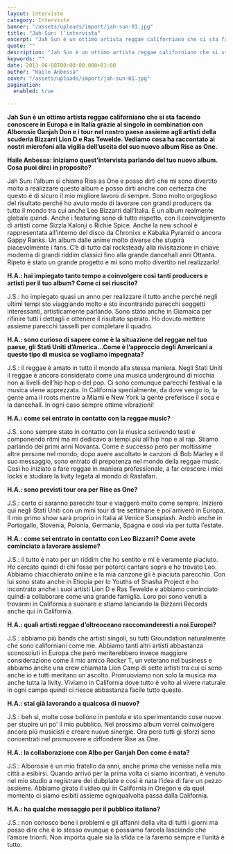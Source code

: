 ```yaml
---
layout: interviste
category: Interviste
banner: "/assets/uploads/import/jah-sun-01.jpg"
title: "Jah Sun: l’intervista"
excerpt: "Jah Sun è un ottimo artista reggae californiano che si sta facendo conoscere in Europa e in Italia grazie al singolo in combination con Alborosie Ganjah Don e i tour nel nostro paese assieme agli artisti della scuderia Bizzarri Lion D e Ras Tewelde. Vediamo cosa ha raccontato ai nostri microfoni alla vigilia dell’uscita del…"
quote: ""
description: "Jah Sun è un ottimo artista reggae californiano che si sta facendo conoscere in Europa e in Italia grazie al singolo in combination con Alborosie Ganjah Don e i tour nel nostro paese assieme agli artisti della scuderia Bizzarri Lion D e Ras Tewelde. Vediamo cosa ha raccontato ai nostri microfoni alla vigilia dell’uscita del…"
keywords: ""
date: 2013-06-08T00:00:00.000+01:00
author: "Haile Anbessa"
cover: "/assets/uploads/import/jah-sun-01.jpg"
pagination:
  enabled: true

---
```


**Jah Sun è un ottimo artista reggae californiano che si sta facendo conoscere in Europa e in Italia grazie al singolo in combination con Alborosie Ganjah Don e i tour nel nostro paese assieme agli artisti della scuderia Bizzarri Lion D e Ras Tewelde. Vediamo cosa ha raccontato ai nostri microfoni alla vigilia dell’uscita del suo nuovo album Rise as One.**

**Haile Anbessa: iniziamo quest’intervista parlando del tuo nuovo album. Cosa puoi dirci in proposito?**

Jah Sun: l’album si chiama Rise as One e posso dirti che mi sono divertito molto a realizzare questo album e posso dirti anche con certezza che questo è di sicuro il mio migliore lavoro di sempre. Sono molto orgoglioso del risultato perché ho avuto modo di lavorare con grandi producers da tutto il mondo tra cui anche Leo Bizzarri dall’Italia. È un album realmente globale quindi. Anche i featuring sono di tutto rispetto, con il coinvolgimento di artisti come Sizzla Kalonji o Richie Spice. Anche la new school è rappresentata all’interno del disco da Chronixx e Kabaka Pyramid o ancora Gappy Ranks. Un album dalle anime molto diverse che stupirà piacevolmente i fans. C’è di tutto dal rocksteady alla rivisitazione in chiave moderna di grandi riddim classici fino alla grande dancehall anni Ottanta. Ripeto è stato un grande progetto e mi sono molto divertito nel realizzarlo!

**H.A.: hai impiegato tanto tempo a coinvolgere così tanti producers e artisti per il tuo album? Come ci sei riuscito?**

J.S.: ho impiegato quasi un anno per realizzare il tutto anche perché negli ultimi tempi sto viaggiando molto e sto incontrando parecchi soggetti interessanti, artisticamente parlando. Sono stato anche in Giamaica per rifinire tutti i dettagli e ottenere il risultato sperato. Ho dovuto mettere assieme parecchi tasselli per completare il quadro.

**H.A.: sono curioso di sapere come è la situazione del reggae nel tuo paese, gli Stati Uniti d’America…Come è l’approccio degli Americani a questo tipo di musica se vogliamo impegnata?**

J.S.: il reggae è amato in tutto il mondo alla stessa maniera. Negli Stati Uniti il reggae è ancora considerato come una musica underground di nicchia non ai livelli dell’hip hop o del pop. Ci sono comunque parecchi festival e la musica viene apprezzata. In California specialmente, da dove vengo io, la gente ama il roots mentre a Miami e New York la gente preferisce il soca e la dancehall. In ogni caso sempre ottime vibrazioni!

**H.A.: come sei entrato in contatto con la reggae music?**

J.S. sono sempre stato in contatto con la musica scrivendo testi e componendo ritmi ma mi dedicavo ai tempi più all’hip hop e al rap. Stiamo parlando dei primi anni Novanta. Come è successo però per moltissime altre persone nel mondo, dopo avere ascoltato le canzoni di Bob Marley e il suo messaggio, sono entrato di prepotenza nel mondo della reggae music. Così ho iniziato a fare reggae in maniera professionale, a far crescere i miei locks e studiare la livity legata al mondo di Rastafari.

**H.A.: sono previsti tour ora per Rise as One?**

J.S.: certo ci saranno parecchi tour e viaggerò molto come sempre. Inizierò qui negli Stati Uniti con un mini tour di tre settimane e poi arriverò in Europa. Il mio primo show sarà proprio in Italia al Venice Sunsplash. Andrò anche in Portogallo, Slovenia, Polonia, Germania, Spagna e così via per tutta l’estate.

**H.A.: come sei entrato in contatto con Leo Bizzarri? Come avete cominciato a lavorare assieme?**

J.S.: il tutto è nato per un riddim che ho sentito e mi è veramente piaciuto. Ho cercato quindi di chi fosse per poterci cantare sopra e ho trovato Leo. Abbiamo chiacchierato online e la mia canzone gli è piaciuta parecchio. Con lui sono stato anche in Etiopia per lo Youths of Shasha Project e ho incontrato anche i suoi artisti Lion D e Ras Tewelde e abbiamo cominciato quindi a collaborare come una grande famiglia. Loro poi sono venuti a trovarmi in California a suonare e stiamo lanciando la Bizzarri Records anche qui in California.

**H.A.: quali artisti reggae d’oltreoceano raccomanderesti a noi Europei?**

J.S.: abbiamo più bands che artisti singoli, su tutti Groundation naturalmente che sono californiani come me. Abbiamo tanti altri artisti abbastanza sconosciuti in Europa che però meriterebbero invece maggiore considerazione come il mio amico Rocker T, un veterano nel business e abbiamo anche una crew chiamata Lion Camp di sette artisti tra cui ci sono anche io e tutti meritano un ascolto. Promuoviamo non solo la musica ma anche tutta la livity. Viviamo in California dove tutto è volto al vivere naturale in ogni campo quindi ci riesce abbastanza facile tutto questo.

**H.A.: stai già lavorando a qualcosa di nuovo?**

J.S.: beh sì, molte cose bollono in pentola e sto sperimentando cose nuove per stupire un po’ il mio pubblico. Nel prossimo album vorrei coinvolgere ancora più musicisti e creare nuove sinergie. Ora però tutti gi sforzi sono concentrati nel promuovere e diffondere Rise as One.

**H.A.: la collaborazione con Albo per Ganjah Don come è nata?**

J.S.: Alborosie è un mio fratello da anni, anche prima che venisse nella mia città a esibirsi. Quando arrivò per la prima volta ci siamo incontrati, è venuto nel mio studio a registrare dei dubplate e così è nata l’idea di fare un pezzo assieme. Abbiamo girato il video qui in California in Oregon e da quel momento ci siamo esibiti assieme ogniqualvolta passa dalla California.

**H.A.: ha qualche messaggio per il pubblico italiano?**

J.S.: non conosco bene i problemi e gli affanni della vita di tutti i giorni ma posso dire che è lo stesso ovunque e possiamo farcela lasciando che l’amore trionfi. Non importa quale sia la sfida ce la faremo sempre e l’unità è tutto.